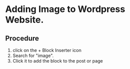 # Adding Image to Wordpress Website.

## Procedure

1. click on the + Block Inserter icon
2. Search for "image".
3. Click it to add the block to the post or page
